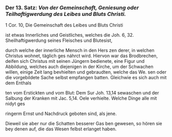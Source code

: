 
<!-- Seie 38; content-0058.xml -->

### Der 13. Satz: *Von der Gemeinschaft, Geniesung oder Teilhaftigwerdung des Leibes und Bluts Christi.*



 1 Cor. 10, Die Gemeinschaft des Leibes und Bluts Christi

ist etwas Innerliches und Geistliches, welches die Joh. 6, 32.
Sheilhaftigwerdung seines Fleisches und Blutesist,

durch welche der innerliche Mensch in den Hers zen derer, in welchen
Christus wohnet, täglich ges náhrct wird. Hiervon war das Brodbrechen,
deifen sich Christus mit seinen Jüngern bedienete, eine Figur und Abbildung,
welches auch diejenigen in der Kirche, um der Schwachen willen, einige Zeit
lang bevhielten und gebraudten, welche das We. sen oder die vorgebildete
Sache selbst empfangen batten. Gleichwie es sich auch mit dem Enthals

ten vom Erstickten und vom Blut: Dem Sur Joh. 13,14 sewaschen und der
Salbung der Kranken mit Jac. 5,14. Oele verhielte. Welche Dinge alle mit
nidyt ges

ringerm Ernst und Nachdruck geboten sind, als jene.

Dieweil sie aber nur die Schatten besserer Gas
ben gewesen, so hören sie bey denen auf, die das
Wesen felbst erlanget haben.